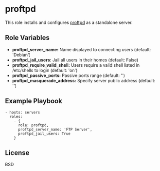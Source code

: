 proftpd
=======

This role installs and configures [proftpd](http://www.proftpd.org/) as a standalone server.

Role Variables
--------------

* **proftpd_server_name:** Name displayed to connecting users (default: 'Debian')
* **proftpd_jail_users:** Jail all users in their homes (default: False)
* **proftpd_require_valid_shell:** Users require a valid shell listed in /etc/shells to login (default: 'on')
* **proftpd_passive_ports:** Passive ports range (default: '')
* **proftpd_masquerade_address:** Specify server public address (default: '')

Example Playbook
----------------

    - hosts: servers
      roles:
        - { 
          role: proftpd,
          proftpd_server_name: 'FTP Server',
          proftpd_jail_users: True
        }

License
-------

BSD
